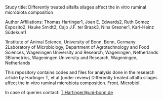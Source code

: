Study title: Differently treated alfalfa silages affect the in vitro ruminal microbiota composition

Author Affiliations:
Thomas Hartinger1, Joan E. Edwards2, Ruth Gomez Exposito2, Hauke Smidt2, Cajo J.F. ter Braak3, Nina Gresner1, Karl-Heinz Südekum1

1Institute of Animal Science, University of Bonn, Bonn, Germany
2Laboratory of Microbiology, Department of Agrotechnology and Food Sciences, Wageningen University and Research, Wageningen, Netherlands
3Biometrics, Wageningen University and Research, Wageningen, Netherlands


This repository contains codes and files for analysis done in the research article by Hartinger T, et al (under review) Differently treated alfalfa silages affect the in vitro ruminal microbiota composition. Front. Microbiol.

In case of queries contact: T.Hartinger@uni-bonn.de
